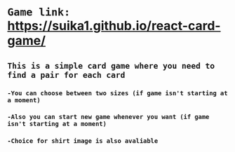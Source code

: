 # `Game link: ` https://suika1.github.io/react-card-game/
## `This is a simple card game where you need to find a pair for each card`

### `-You can choose between two sizes (if game isn't starting at a moment)`
### `-Also you can start new game whenever you want (if game isn't starting at a moment)`
### `-Choice for shirt image is also avaliable`
